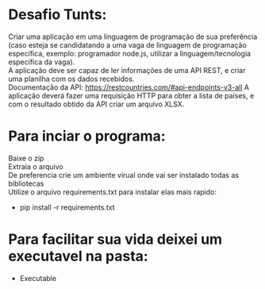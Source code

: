 # Desafio Tunts:

Criar uma aplicação em uma linguagem de programação de sua preferência (caso esteja se
candidatando a uma vaga de linguagem de programação específica, exemplo: programador
node.js, utilizar a linguagem/tecnologia específica da vaga).<br/> A aplicação deve ser capaz de ler
informações de uma API REST, e criar uma planilha com os dados recebidos.<br/>
Documentação da API: https://restcountries.com/#api-endpoints-v3-all
A aplicação deverá fazer uma requisição HTTP para obter a lista de países, e com o resultado
obtido da API criar um arquivo XLSX.

# Para inciar o programa:

Baixe o zip<br>
Extraia o arquivo<br>
De preferencia crie um ambiente virual onde vai ser instalado todas as bibliotecas<br>
Utilize o arquivo requirements.txt para instalar elas mais rapido:

- pip install -r requirements.txt

# Para facilitar sua vida deixei um executavel na pasta:

- Executable
